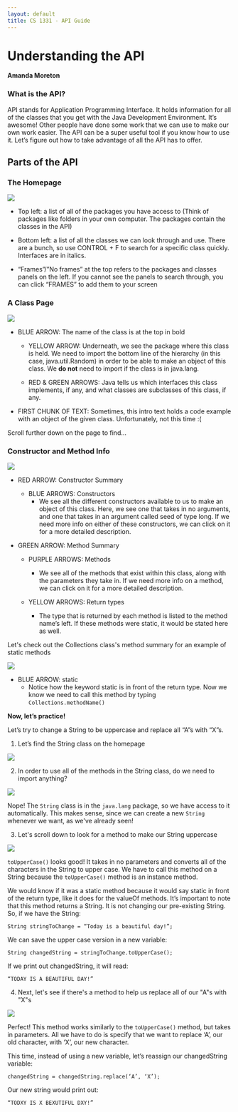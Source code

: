 ```yaml
---
layout: default
title: CS 1331 - API Guide
---
```


# Understanding the API
**Amanda Moreton**

### What is the API?

API stands for Application Programming Interface. It holds information for all of the classes that you get with the Java Development Environment. It’s awesome! Other people have done some work that we can use to make our own work easier. The API can be a super useful tool if you know how to use it. Let’s figure out how to take advantage of all the API has to offer.

## Parts of the API

### The Homepage

![](images/api_homepage.png)

* Top left: a list of all of the packages you have access to (Think of packages like folders in your own computer. The packages contain the classes in the API)

* Bottom left: a list of all the classes we can look through and use. There are a bunch, so use CONTROL + F to search for a specific class quickly. Interfaces are in italics.

* “Frames”/”No frames” at the top refers to the packages and classes panels on the left. If you cannot see the panels to search through, you can click “FRAMES” to add them to your screen

### A Class Page

![](images/api_class_page.png)

* BLUE ARROW: The name of the class is at the top in bold

    * YELLOW ARROW: Underneath, we see the package where this class is held. We need to import the bottom line of the hierarchy (in this case, java.util.Random) in order to be able to make an object of this class. We **do not** need to import if the class is in java.lang.

    * RED & GREEN ARROWS: Java tells us which interfaces this class implements, if any, and what classes are subclasses of this class, if any.

* FIRST CHUNK OF TEXT: Sometimes, this intro text holds a code example with an object of the given class. Unfortunately, not this time :(

Scroll further down on the page to find…

### Constructor and Method Info

![](images/api_constructor_method_info.png)

* RED ARROW: Constructor Summary
    * BLUE ARROWS: Constructors
        * We see all the different constructors available to us to make an object of this class. Here, we see one that takes in no arguments, and one that takes in an argument called seed of type long. If we need more info on either of these constructors, we can click on it for a more detailed description.

* GREEN ARROW: Method Summary
    * PURPLE ARROWS: Methods
        * We see all of the methods that exist within this class, along with the parameters they take in. If we need more info on a method, we can click on it for a more detailed description.

    * YELLOW ARROWS: Return types
        * The type that is returned by each method is listed to the method name’s left. If these methods were static, it would be stated here as well.

Let's check out the Collections class's method summary for an example of static methods

![](images/api_static_methods)

* BLUE ARROW: static
    * Notice how the keyword static is in front of the return type. Now we know we need to call this method by typing `Collections.methodName()`

**Now, let’s practice!**

Let’s try to change a String to be uppercase and replace all “A”s with “X”s.

1. Let’s find the String class on the homepage

![](images/api_practice_1.png)

2. In order to use all of the methods in the String class, do we need to import anything?

![](images/api_practice_2.png)

Nope! The `String` class is in the `java.lang` package, so we have access to it automatically. This makes sense, since we can create a new `String` whenever we want, as we've already seen!

3. Let's scroll down to look for a method to make our String uppercase

![](images/api_practice_3.png)

`toUpperCase()` looks good! It takes in no parameters and converts all of the characters in the String to upper case. We have to call this method on a String because the `toUpperCase()` method is an instance method.

We would know if it was a static method because it would say static in front of the return type, like it does for the valueOf methods. It’s important to note that this method returns a String. It is not changing our pre-existing String. So, if we have the String:

    String stringToChange = “Today is a beautiful day!”;

We can save the upper case version in a new variable:         

    String changedString = stringToChange.toUpperCase();

If we print out changedString, it will read:

    “TODAY IS A BEAUTIFUL DAY!”

4. Next, let's see if there's a method to help us replace all of our "A"s with "X"s

![](images/api_practice_4.png)

Perfect! This method works similarly to the `toUpperCase()` method, but takes in parameters. All we have to do is specify that we want to replace ‘A’, our old character, with ‘X’, our new character.

This time, instead of using a new variable, let’s reassign our changedString variable:

    changedString = changedString.replace(‘A’, ‘X’);

Our new string would print out:

    “TODXY IS X BEXUTIFUL DXY!”
